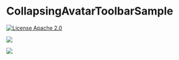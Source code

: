 # CollapsingAvatarToolbarSample

[![License Apache 2.0](https://img.shields.io/badge/License-Apache%202.0-blue.svg?style=true)](http://www.apache.org/licenses/LICENSE-2.0)

![](https://github.com/SergeyBurlaka/CollapsingAvatarToolbarSample/blob/develop/art/crop_gif.gif)

![](https://github.com/SergeyBurlaka/CollapsingAvatarToolbarSample/blob/develop/art/test_high.gif)





